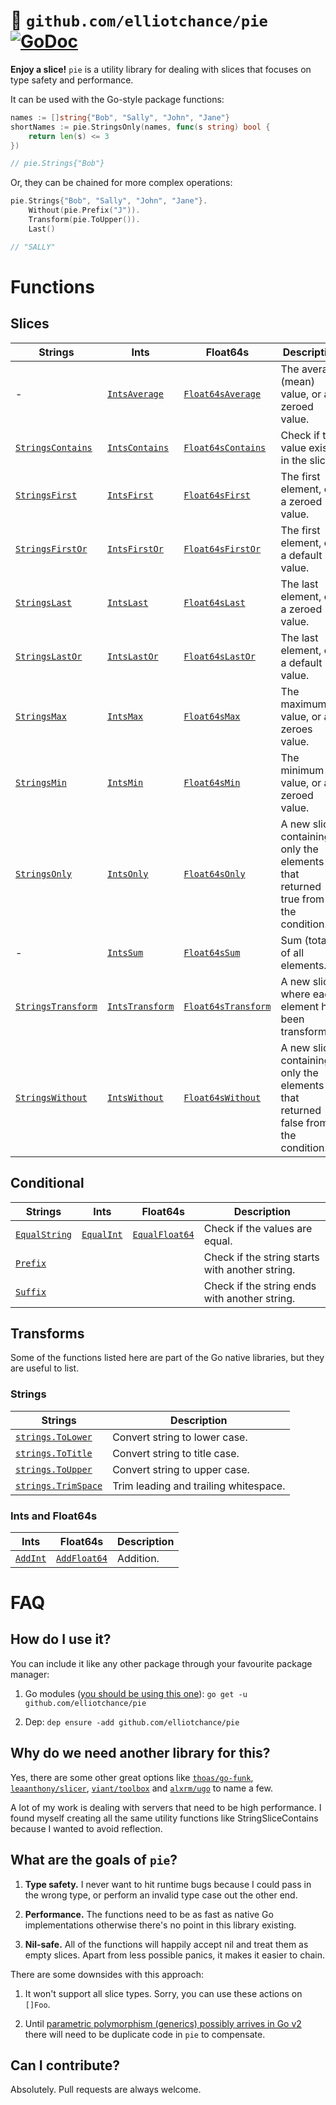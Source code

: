 # 🥧 `github.com/elliotchance/pie` [![GoDoc](https://godoc.org/github.com/elliotchance/pie?status.svg)](https://godoc.org/github.com/elliotchance/pie)

**Enjoy a slice!** `pie` is a utility library for dealing with slices that
focuses on type safety and performance.

It can be used with the Go-style package functions:

```go
names := []string{"Bob", "Sally", "John", "Jane"}
shortNames := pie.StringsOnly(names, func(s string) bool {
	return len(s) <= 3
})

// pie.Strings{"Bob"}
```

Or, they can be chained for more complex operations:

```go
pie.Strings{"Bob", "Sally", "John", "Jane"}.
	Without(pie.Prefix("J")).
	Transform(pie.ToUpper()).
	Last()

// "SALLY"
```

# Functions

## Slices

| Strings | Ints | Float64s | Description | Performance |
| ------- | ---- | -------- | ----------- | ----------- |
| - | [`IntsAverage`](https://godoc.org/github.com/elliotchance/pie#IntsAverage) | [`Float64sAverage`](https://godoc.org/github.com/elliotchance/pie#Float64sAverage) | The average (mean) value, or a zeroed value. | O(n) |
| [`StringsContains`](https://godoc.org/github.com/elliotchance/pie#StringsContains) | [`IntsContains`](https://godoc.org/github.com/elliotchance/pie#IntsContains) | [`Float64sContains`](https://godoc.org/github.com/elliotchance/pie#Float64sContains) | Check if the value exists in the slice. | O(n) |
| [`StringsFirst`](https://godoc.org/github.com/elliotchance/pie#StringsFirst) | [`IntsFirst`](https://godoc.org/github.com/elliotchance/pie#IntsFirst) | [`Float64sFirst`](https://godoc.org/github.com/elliotchance/pie#Float64sFirst) | The first element, or a zeroed value. | O(1) |
| [`StringsFirstOr`](https://godoc.org/github.com/elliotchance/pie#StringsFirstOr) | [`IntsFirstOr`](https://godoc.org/github.com/elliotchance/pie#IntsFirstOr) | [`Float64sFirstOr`](https://godoc.org/github.com/elliotchance/pie#Float64sFirstOr) | The first element, or a default value. | O(1) |
| [`StringsLast`](https://godoc.org/github.com/elliotchance/pie#StringsLast) | [`IntsLast`](https://godoc.org/github.com/elliotchance/pie#IntsLast) | [`Float64sLast`](https://godoc.org/github.com/elliotchance/pie#Float64sLast) | The last element, or a zeroed value. | O(1) |
| [`StringsLastOr`](https://godoc.org/github.com/elliotchance/pie#StringsLastOr) | [`IntsLastOr`](https://godoc.org/github.com/elliotchance/pie#IntsLastOr) | [`Float64sLastOr`](https://godoc.org/github.com/elliotchance/pie#Float64sLastOr) | The last element, or a default value. | O(1) |
| [`StringsMax`](https://godoc.org/github.com/elliotchance/pie#StringsMax) | [`IntsMax`](https://godoc.org/github.com/elliotchance/pie#IntsMax) | [`Float64sMax`](https://godoc.org/github.com/elliotchance/pie#Float64sMax) | The maximum value, or a zeroes value. | O(n) |
| [`StringsMin`](https://godoc.org/github.com/elliotchance/pie#StringsMin) | [`IntsMin`](https://godoc.org/github.com/elliotchance/pie#IntsMin) | [`Float64sMin`](https://godoc.org/github.com/elliotchance/pie#Float64sMin) | The minimum value, or a zeroed value. | O(n) |
| [`StringsOnly`](https://godoc.org/github.com/elliotchance/pie#StringsOnly) | [`IntsOnly`](https://godoc.org/github.com/elliotchance/pie#IntsOnly) | [`Float64sOnly`](https://godoc.org/github.com/elliotchance/pie#Float64sOnly) | A new slice containing only the elements that returned true from the condition. | O(n) |
| - | [`IntsSum`](https://godoc.org/github.com/elliotchance/pie#IntsSum) | [`Float64sSum`](https://godoc.org/github.com/elliotchance/pie#Float64sSum) | Sum (total) of all elements. | O(n) |
| [`StringsTransform`](https://godoc.org/github.com/elliotchance/pie#StringsTransform) | [`IntsTransform`](https://godoc.org/github.com/elliotchance/pie#IntsTransform) | [`Float64sTransform`](https://godoc.org/github.com/elliotchance/pie#Float64sTransform) | A new slice where each element has been transformed. | O(n) |
| [`StringsWithout`](https://godoc.org/github.com/elliotchance/pie#StringsWithout) | [`IntsWithout`](https://godoc.org/github.com/elliotchance/pie#IntsWithout) | [`Float64sWithout`](https://godoc.org/github.com/elliotchance/pie#Float64sWithout) | A new slice containing only the elements that returned false from the condition. | O(n) |

## Conditional

| Strings | Ints | Float64s | Description |
| ------- | ---- | -------- | ----------- |
| [`EqualString`](https://godoc.org/github.com/elliotchance/pie#EqualString) | [`EqualInt`](https://godoc.org/github.com/elliotchance/pie#EqualInt) | [`EqualFloat64`](https://godoc.org/github.com/elliotchance/pie#EqualFloat64) | Check if the values are equal. |
| [`Prefix`](https://godoc.org/github.com/elliotchance/pie#Prefix) | | | Check if the string starts with another string. |
| [`Suffix`](https://godoc.org/github.com/elliotchance/pie#Suffix) | | | Check if the string ends with another string. |

## Transforms

Some of the functions listed here are part of the Go native libraries, but they
are useful to list.

### Strings

| Strings | Description |
| ------- | ----------- |
| [`strings.ToLower`](https://golang.org/pkg/strings/#ToLower) | Convert string to lower case. |
| [`strings.ToTitle`](https://golang.org/pkg/strings/#ToTitle) | Convert string to title case. |
| [`strings.ToUpper`](https://golang.org/pkg/strings/#ToUpper) | Convert string to upper case. |
| [`strings.TrimSpace`](https://golang.org/pkg/strings/#TrimSpace) | Trim leading and trailing whitespace. |

### Ints and Float64s

| Ints | Float64s | Description |
| ---- | -------- | ----------- |
| [`AddInt`](https://godoc.org/github.com/elliotchance/pie#AddInt) | [`AddFloat64`](https://godoc.org/github.com/elliotchance/pie#AddFloat64) | Addition. |

# FAQ

## How do I use it?

You can include it like any other package through your favourite package
manager:

1. Go modules ([you should be using this one](http://elliot.land/post/migrating-projects-from-dep-to-go-modules)):
`go get -u github.com/elliotchance/pie`

2. Dep: `dep ensure -add github.com/elliotchance/pie`

## Why do we need another library for this?

Yes, there are some other great options like
[`thoas/go-funk`](https://github.com/thoas/go-funk),
[`leaanthony/slicer`](https://github.com/leaanthony/slicer),
[`viant/toolbox`](https://github.com/viant/toolbox) and
[`alxrm/ugo`](https://github.com/alxrm/ugo) to name a few.

A lot of my work is dealing with servers that need to be high performance. I
found myself creating all the same utility functions like StringSliceContains
because I wanted to avoid reflection.

## What are the goals of `pie`?

1. **Type safety.** I never want to hit runtime bugs because I could pass in the
wrong type, or perform an invalid type case out the other end.

2. **Performance.** The functions need to be as fast as native Go
implementations otherwise there's no point in this library existing.

3. **Nil-safe.** All of the functions will happily accept nil and treat them as
empty slices. Apart from less possible panics, it makes it easier to chain.

There are some downsides with this approach:

1. It won't support all slice types. Sorry, you can use these actions on
`[]Foo`.

2. Until
[parametric polymorphism (generics) possibly arrives in Go v2](https://go.googlesource.com/proposal/+/master/design/go2draft-generics-overview.md)
there will need to be duplicate code in `pie` to compensate.

## Can I contribute?

Absolutely. Pull requests are always welcome.
